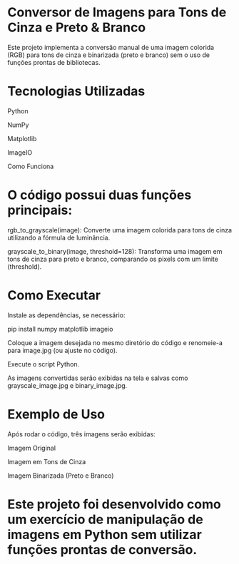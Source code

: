 # Conversor de Imagens para Tons de Cinza e Preto & Branco

Este projeto implementa a conversão manual de uma imagem colorida (RGB) para tons de cinza e binarizada (preto e branco) sem o uso de funções prontas de bibliotecas.

# Tecnologias Utilizadas

Python

NumPy

Matplotlib

ImageIO

Como Funciona

# O código possui duas funções principais:

rgb_to_grayscale(image): Converte uma imagem colorida para tons de cinza utilizando a fórmula de luminância.

grayscale_to_binary(image, threshold=128): Transforma uma imagem em tons de cinza para preto e branco, comparando os pixels com um limite (threshold).

# Como Executar

Instale as dependências, se necessário:

pip install numpy matplotlib imageio

Coloque a imagem desejada no mesmo diretório do código e renomeie-a para image.jpg (ou ajuste no código).

Execute o script Python.

As imagens convertidas serão exibidas na tela e salvas como grayscale_image.jpg e binary_image.jpg.

# Exemplo de Uso

Após rodar o código, três imagens serão exibidas:

Imagem Original

Imagem em Tons de Cinza

Imagem Binarizada (Preto e Branco)



# Este projeto foi desenvolvido como um exercício de manipulação de imagens em Python sem utilizar funções prontas de conversão.
